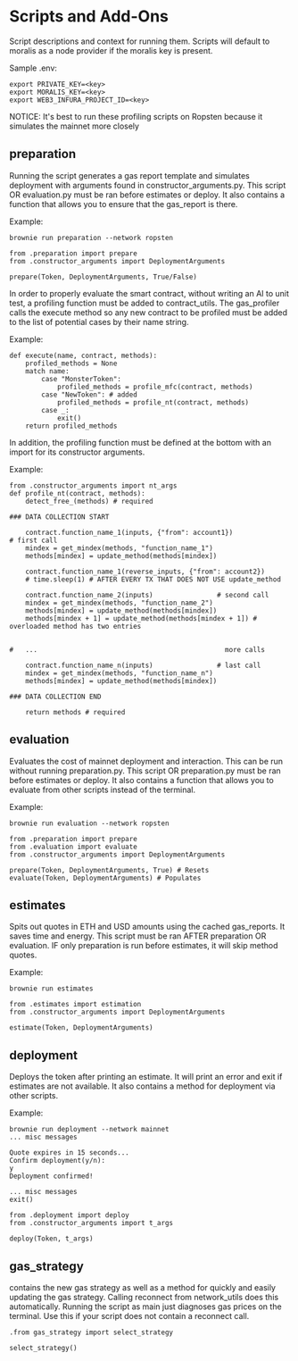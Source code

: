 # Scripts and Add-Ons
Script descriptions and context for running them.
Scripts will default to moralis as a node provider if the moralis key is present. 

Sample .env:
```
export PRIVATE_KEY=<key>
export MORALIS_KEY=<key>
export WEB3_INFURA_PROJECT_ID=<key>
```

NOTICE: It's best to run these profiling scripts on Ropsten because it simulates the mainnet more closely

## preparation
Running the script generates a gas report template and simulates deployment with arguments found in 
constructor_arguments.py. This script OR evaluation.py must be ran before estimates or deploy. It also contains a function 
that allows you to ensure that the gas_report is there.

Example:
```
brownie run preparation --network ropsten
```
```
from .preparation import prepare 
from .constructor_arguments import DeploymentArguments

prepare(Token, DeploymentArguments, True/False)
``` 

In order to properly evaluate the smart contract, without writing an AI to unit test, a profiling function must be added
to contract_utils. The gas_profiler calls the execute method so any new contract to be profiled must be added to the list
of potential cases by their name string. 

Example:
```
def execute(name, contract, methods):
    profiled_methods = None
    match name:
        case "MonsterToken":
            profiled_methods = profile_mfc(contract, methods)
		case "NewToken": # added
			profiled_methods = profile_nt(contract, methods)
        case _:
            exit()
    return profiled_methods
```

In addition, the profiling function must be defined at the bottom with an import for its constructor arguments.

Example:
```
from .constructor_arguments import nt_args
def profile_nt(contract, methods):
	detect_free_(methods) # required
	
### DATA COLLECTION START

	contract.function_name_1(inputs, {"from": account1}) 				# first call
	mindex = get_mindex(methods, "function_name_1")
	methods[mindex] = update_method(methods[mindex])
	
	contract.function_name_1(reverse_inputs, {"from": account2})
	# time.sleep(1) # AFTER EVERY TX THAT DOES NOT USE update_method
	
	contract.function_name_2(inputs) 				# second call
	mindex = get_mindex(methods, "function_name_2")
	methods[mindex] = update_method(methods[mindex])
	methods[mindex + 1] = update_method(methods[mindex + 1]) # overloaded method has two entries
	
	
#   ... 											  more calls
	
	contract.function_name_n(inputs) 				# last call
	mindex = get_mindex(methods, "function_name_n")
	methods[mindex] = update_method(methods[mindex])

### DATA COLLECTION END
	
	return methods # required
```


## evaluation
Evaluates the cost of mainnet deployment and interaction. This can be run without running preparation.py. This script OR
preparation.py must be ran before estimates or deploy. It also contains a function that allows you to evaluate from other 
scripts instead of the terminal.

Example:
```
brownie run evaluation --network ropsten
```
```
from .preparation import prepare 
from .evaluation import evaluate
from .constructor_arguments import DeploymentArguments

prepare(Token, DeploymentArguments, True) # Resets
evaluate(Token, DeploymentArguments) # Populates
```


## estimates
Spits out quotes in ETH and USD amounts using the cached gas_reports. It saves time and energy. This script must be ran 
AFTER preparation OR evaluation. IF only preparation is run before estimates, it will skip method quotes.

Example:
```
brownie run estimates
```
```
from .estimates import estimation
from .constructor_arguments import DeploymentArguments

estimate(Token, DeploymentArguments)
```


## deployment 
Deploys the token after printing an estimate. It will print an error and exit if estimates are not available. It also contains 
a method for deployment via other scripts.  

Example:
```
brownie run deployment --network mainnet
... misc messages

Quote expires in 15 seconds...
Confirm deployment(y/n):
y 
Deployment confirmed!

... misc messages 
exit()
```
```
from .deployment import deploy
from .constructor_arguments import t_args

deploy(Token, t_args)
```


## gas_strategy
contains the new gas strategy as well as a method for quickly and easily updating the gas strategy. Calling reconnect from 
network_utils does this automatically. Running the script as main just diagnoses gas prices on the terminal. Use this if
your script does not contain a reconnect call.
```
.from gas_strategy import select_strategy

select_strategy()
```